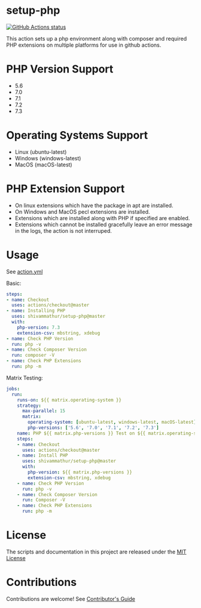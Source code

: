 # setup-php

<p align="left">
  <a href="https://github.com/shivammathur/setup-php"><img alt="GitHub Actions status" src="https://github.com/shivammathur/setup-php/workflows/Main%20workflow/badge.svg"></a>
</p>

This action sets up a php environment along with composer and required PHP extensions on multiple platforms for use in github actions.

# PHP Version Support
- 5.6
- 7.0
- 7.1
- 7.2
- 7.3

# Operating Systems Support
- Linux (ubuntu-latest)
- Windows (windows-latest)
- MacOS (macOS-latest)

# PHP Extension Support
- On linux extensions which have the package in apt are installed.
- On Windows and MacOS pecl extensions are installed.
- Extensions which are installed along with PHP if specified are enabled.
- Extensions which cannot be installed gracefully leave an error message in the logs, the action is not interruped.

# Usage

See [action.yml](action.yml)

Basic:
```yaml
steps:
- name: Checkout
  uses: actions/checkout@master
- name: Installing PHP
  uses: shivammathur/setup-php@master
  with:
    php-version: 7.3
    extension-csv: mbstring, xdebug
- name: Check PHP Version
  run: php -v
- name: Check Composer Version
  run: composer -V
- name: Check PHP Extensions
  run: php -m
```

Matrix Testing:
```yaml
jobs:
  run:    
    runs-on: ${{ matrix.operating-system }}
    strategy:
      max-parallel: 15
      matrix:
        operating-system: [ubuntu-latest, windows-latest, macOS-latest]
        php-versions: ['5.6', '7.0', '7.1', '7.2', '7.3']
    name: PHP ${{ matrix.php-versions }} Test on ${{ matrix.operating-system }}
    steps:
    - name: Checkout
      uses: actions/checkout@master
    - name: Install PHP
      uses: shivammathur/setup-php@master
      with:
        php-version: ${{ matrix.php-versions }}
        extension-csv: mbstring, xdebug
    - name: Check PHP Version
      run: php -v
    - name: Check Composer Version
      run: Composer -V
    - name: Check PHP Extensions
      run: php -m           

```

# License

The scripts and documentation in this project are released under the [MIT License](LICENSE)

# Contributions

Contributions are welcome!  See [Contributor's Guide](docs/contributors.md)